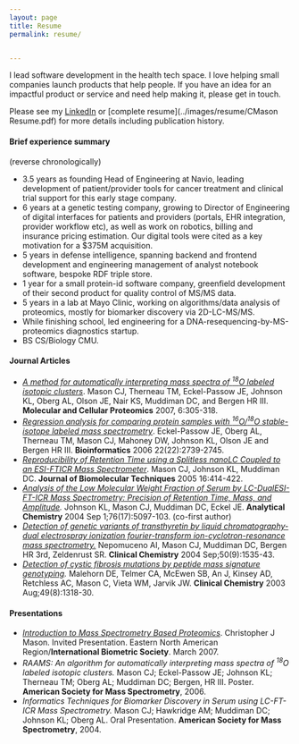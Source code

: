 ```yaml
---
layout: page
title: Resume
permalink: resume/


---
```


I lead software development in the health tech space.  I love helping small companies launch products that help people. If you have an idea for an impactful product or service and need help making it, please get in touch.

Please see my [LinkedIn](https://www.linkedin.com/in/christopher-mason-510a291/) or [complete resume](../images/resume/CMason Resume.pdf) for more details including publication history.

#### Brief experience summary

 (reverse chronologically)

* 3.5 years as founding Head of Engineering at Navio, leading development of patient/provider tools for cancer treatment and clinical trial support for this early stage company.
* 6 years at a genetic testing company, growing to Director of Engineering of digital interfaces for patients and providers (portals, EHR integration, provider workflow etc), as well as work on robotics, billing and insurance pricing estimation.  Our digital tools were cited as a key motivation for a $375M acquisition.
* 5 years in defense intelligence, spanning backend and frontend development and engineering management of analyst notebook software, bespoke RDF triple store.
* 1 year for a small protein-id software company, greenfield development of their second product for quality control of MS/MS data.
* 5 years in a lab at Mayo Clinic, working on algorithms/data analysis of proteomics, mostly for biomarker discovery via 2D-LC-MS/MS.
* While finishing school, led engineering for a DNA-resequencing-by-MS-proteomics diagnostics startup.
* BS CS/Biology CMU.



#### Journal Articles

* *[A method for automatically interpreting mass spectra of <sup>18</sup>O labeled isotopic clusters](https://www.mcponline.org/article/S1535-9476(20)31418-3/pdf)*. Mason CJ, Therneau TM, Eckel-Passow JE, Johnson KL, Oberg AL, Olson JE, Nair KS, Muddiman DC, and Bergen HR III. **Molecular and Cellular Proteomics** 2007, 6:305-318.
* *[Regression analysis for comparing protein samples with <sup>16</sup>O/<sup>18</sup>O stable-isotope labeled mass spectrometry](https://academic.oup.com/bioinformatics/article/22/22/2739/197068?login=false)*. Eckel-Passow JE, Oberg AL, Therneau TM, Mason CJ, Mahoney DW, Johnson KL, Olson JE and Bergen HR III. **Bioinformatics** 2006 22(22):2739-2745.
* *[Reproducibility of Retention Time using a Splitless nanoLC Coupled to an ESI-FTICR Mass Spectrometer](https://www.ncbi.nlm.nih.gov/pmc/articles/PMC2291749/pdf/0160414.pdf)*. Mason CJ, Johnson KL, Muddiman DC. **Journal of Biomolecular Techniques** 2005 16:414-422.
* *[Analysis of the Low Molecular Weight Fraction of Serum by LC-DualESI-FT-ICR Mass Spectrometry: Precision of Retention Time, Mass, and Amplitude](https://pubs.acs.org/doi/pdf/10.1021/ac0497003).* Johnson KL, Mason CJ, Muddiman DC, Eckel JE. **Analytical Chemistry** 2004 Sep 1;76(17):5097-103. (co-first author)
* *[Detection of genetic variants of transthyretin by liquid chromatography-dual electrospray ionization fourier-transform ion-cyclotron-resonance mass spectrometry.](https://academic.oup.com/clinchem/article/50/9/1535/5640164?login=false)* Nepomuceno AI, Mason CJ, Muddiman DC, Bergen HR 3rd, Zeldenrust SR. **Clinical Chemistry** 2004 Sep;50(9):1535-43. 
* *[Detection of cystic fibrosis mutations by peptide mass signature genotyping](https://academic.oup.com/clinchem/article/49/8/1318/5641800?login=false).* Malehorn DE, Telmer CA, McEwen SB, An J, Kinsey AD, Retchless AC, Mason C, Vieta WM, Jarvik JW. **Clinical Chemistry** 2003 Aug;49(8):1318-30.



#### Presentations

* *[Introduction to Mass Spectrometry Based Proteomics](/talks/20070313_enar)*. Christopher J Mason. Invited Presentation. Eastern North American Region/**International Biometric Society**. March 2007. 
* *RAAMS: An algorithm for automatically interpreting mass spectra of <sup>18</sup>O labeled isotopic clusters.* Mason CJ; Eckel-Passow JE; Johnson KL; Therneau TM; Oberg AL; Muddiman DC; Bergen, HR III. Poster. **American Society for Mass Spectrometry**, 2006.
* *Informatics Techniques for Biomarker Discovery in Serum using LC-FT-ICR Mass Spectrometry.* Mason CJ; Hawkridge AM; Muddiman DC; Johnson KL; Oberg AL. Oral Presentation. **American Society for Mass Spectrometry**, 2004.